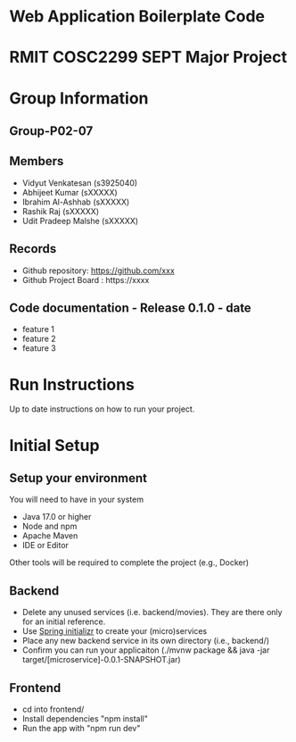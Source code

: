 # Web Application Boilerplate Code


# RMIT COSC2299 SEPT Major Project

# Group Information

## Group-P02-07

## Members
* Vidyut Venkatesan (s3925040)
* Abhijeet Kumar (sXXXXX)
* Ibrahim Al-Ashhab (sXXXXX)
* Rashik Raj (sXXXXX)
* Udit Pradeep Malshe (sXXXXX)

## Records

* Github repository: https://github.com/xxx
* Github Project Board : https://xxxx

	
## Code documentation - Release 0.1.0 - date
* feature 1
* feature 2
* feature 3
  

# Run Instructions

Up to date instructions on how to run your project.


# Initial Setup

## Setup your environment 
You will need to have in your system

- Java 17.0 or higher
- Node and npm
- Apache Maven
- IDE or Editor

Other tools will be required to complete the project (e.g., Docker)

## Backend

- Delete any unused services (i.e. backend/movies). They are there only for an initial reference.
- Use [Spring initializr](https://start.spring.io/) to create your (micro)services
- Place any new backend service in its own directory (i.e., backend/<service-name>)
- Confirm you can run your applicaiton (./mvnw package && java -jar target/[microservice]-0.0.1-SNAPSHOT.jar)

## Frontend
- cd into frontend/
- Install dependencies "npm install"
- Run the app with "npm run dev"




